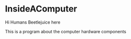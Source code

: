 # InsideAComputer

Hi Humans Beetlejuice here

This is a program about the computer hardware components
